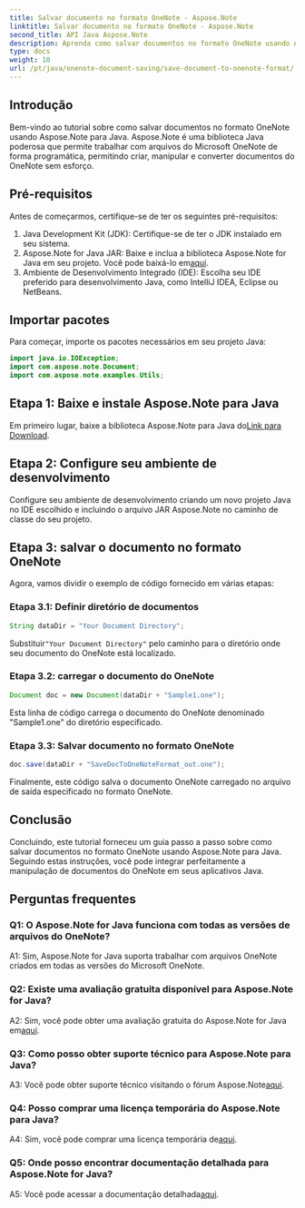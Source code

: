 ```yaml
---
title: Salvar documento no formato OneNote - Aspose.Note
linktitle: Salvar documento no formato OneNote - Aspose.Note
second_title: API Java Aspose.Note
description: Aprenda como salvar documentos no formato OneNote usando Aspose.Note para Java. Siga nosso guia passo a passo para uma integração perfeita.
type: docs
weight: 10
url: /pt/java/onenote-document-saving/save-document-to-onenote-format/
---
```

## Introdução

Bem-vindo ao tutorial sobre como salvar documentos no formato OneNote usando Aspose.Note para Java. Aspose.Note é uma biblioteca Java poderosa que permite trabalhar com arquivos do Microsoft OneNote de forma programática, permitindo criar, manipular e converter documentos do OneNote sem esforço.

## Pré-requisitos

Antes de começarmos, certifique-se de ter os seguintes pré-requisitos:

1. Java Development Kit (JDK): Certifique-se de ter o JDK instalado em seu sistema.
2.  Aspose.Note for Java JAR: Baixe e inclua a biblioteca Aspose.Note for Java em seu projeto. Você pode baixá-lo em[aqui](https://releases.aspose.com/note/java/).
3. Ambiente de Desenvolvimento Integrado (IDE): Escolha seu IDE preferido para desenvolvimento Java, como IntelliJ IDEA, Eclipse ou NetBeans.

## Importar pacotes

Para começar, importe os pacotes necessários em seu projeto Java:

```java
import java.io.IOException;
import com.aspose.note.Document;
import com.aspose.note.examples.Utils;
```

## Etapa 1: Baixe e instale Aspose.Note para Java

Em primeiro lugar, baixe a biblioteca Aspose.Note para Java do[Link para Download](https://releases.aspose.com/note/java/).

## Etapa 2: Configure seu ambiente de desenvolvimento

Configure seu ambiente de desenvolvimento criando um novo projeto Java no IDE escolhido e incluindo o arquivo JAR Aspose.Note no caminho de classe do seu projeto.

## Etapa 3: salvar o documento no formato OneNote

Agora, vamos dividir o exemplo de código fornecido em várias etapas:

### Etapa 3.1: Definir diretório de documentos

```java
String dataDir = "Your Document Directory";
```

 Substituir`"Your Document Directory"` pelo caminho para o diretório onde seu documento do OneNote está localizado.

### Etapa 3.2: carregar o documento do OneNote

```java
Document doc = new Document(dataDir + "Sample1.one");
```

Esta linha de código carrega o documento do OneNote denominado "Sample1.one" do diretório especificado.

### Etapa 3.3: Salvar documento no formato OneNote

```java
doc.save(dataDir + "SaveDocToOneNoteFormat_out.one");
```

Finalmente, este código salva o documento OneNote carregado no arquivo de saída especificado no formato OneNote.

## Conclusão

Concluindo, este tutorial forneceu um guia passo a passo sobre como salvar documentos no formato OneNote usando Aspose.Note para Java. Seguindo estas instruções, você pode integrar perfeitamente a manipulação de documentos do OneNote em seus aplicativos Java.

## Perguntas frequentes

### Q1: O Aspose.Note for Java funciona com todas as versões de arquivos do OneNote?

A1: Sim, Aspose.Note for Java suporta trabalhar com arquivos OneNote criados em todas as versões do Microsoft OneNote.

### Q2: Existe uma avaliação gratuita disponível para Aspose.Note for Java?

 A2: Sim, você pode obter uma avaliação gratuita do Aspose.Note for Java em[aqui](https://releases.aspose.com/).

### Q3: Como posso obter suporte técnico para Aspose.Note para Java?

 A3: Você pode obter suporte técnico visitando o fórum Aspose.Note[aqui](https://forum.aspose.com/c/note/28).

### Q4: Posso comprar uma licença temporária do Aspose.Note para Java?

 A4: Sim, você pode comprar uma licença temporária de[aqui](https://purchase.aspose.com/temporary-license/).

### Q5: Onde posso encontrar documentação detalhada para Aspose.Note for Java?

 A5: Você pode acessar a documentação detalhada[aqui](https://reference.aspose.com/note/java/).